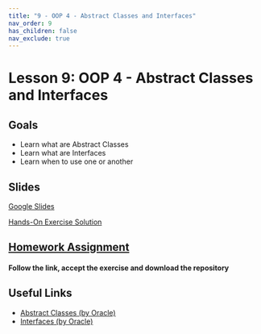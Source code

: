 ```yaml
---
title: "9 - OOP 4 - Abstract Classes and Interfaces"
nav_order: 9
has_children: false
nav_exclude: true
---
```


# Lesson 9: OOP 4 - Abstract Classes and Interfaces

## Goals

- Learn what are Abstract Classes
- Learn what are Interfaces
- Learn when to use one or another

## Slides

[Google Slides](https://docs.google.com/presentation/d/1wWBYhCs0qNxYKMee1euA0QDcMeYpfjrfXnPZ4nJdwac/embed)

[Hands-On Exercise Solution](https://github.com/RediJavaClassroomF21/09-hands-on-exercise-solution)

## [Homework Assignment](https://classroom.github.com/a/PsVIQZSy)

#### Follow the link, accept the exercise and download the repository

## Useful Links

- [Abstract Classes (by Oracle)](https://docs.oracle.com/javase/tutorial/java/IandI/abstract.html )
- [Interfaces (by Oracle)](https://docs.oracle.com/javase/tutorial/java/IandI/createinterface.html)

